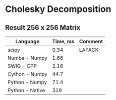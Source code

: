# Cholesky Decomposition
## Result 256 x 256 Matrix

| Language | Time, ms | Comment |
|----------|---------|---------|
| scipy |    0.34 | LAPACK |
| Numba - Numpy |    1.66 | |
| SWIG - CPP |   2.16 |  |
| Cython - Numpy |    44.7 |  |
| Python - Numpy |   71.4 |  |
| Python - Native |   319 |  |
